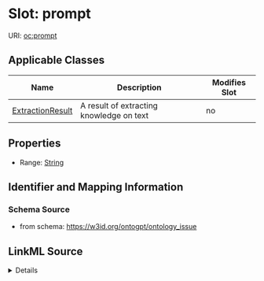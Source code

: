 

# Slot: prompt

URI: [oc:prompt](http://w3id.org/ontogpt/ontology-class-templateprompt)



<!-- no inheritance hierarchy -->





## Applicable Classes

| Name | Description | Modifies Slot |
| --- | --- | --- |
| [ExtractionResult](ExtractionResult.md) | A result of extracting knowledge on text |  no  |







## Properties

* Range: [String](String.md)





## Identifier and Mapping Information







### Schema Source


* from schema: https://w3id.org/ontogpt/ontology_issue




## LinkML Source

<details>
```yaml
name: prompt
from_schema: https://w3id.org/ontogpt/ontology_issue
rank: 1000
alias: prompt
owner: ExtractionResult
domain_of:
- ExtractionResult
range: string

```
</details>